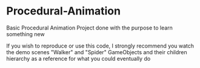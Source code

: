 # Procedural-Animation
Basic Procedural Animation Project done with the purpose to learn something new

If you wish to reproduce or use this code, I strongly recommend you watch the demo scenes "Walker" and "Spider" GameObjects and their children hierarchy as a reference for what you could eventually do
